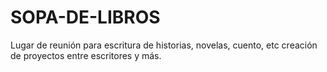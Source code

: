 # SOPA-DE-LIBROS
Lugar de reunión para escritura de historias, novelas, cuento, etc creación de proyectos entre escritores y más.

